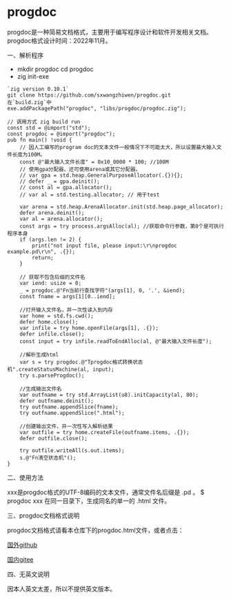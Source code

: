 # progdoc
progdoc是一种简易文档格式，主要用于编写程序设计和软件开发相关文档。
progdoc格式设计时间：2022年11月。


一、解析程序 
- mkdir progdoc cd progdoc 
- zig init-exe
```
`zig version 0.10.1`
git clone https://github.com/sxwangzhiwen/progdoc.git
在`build.zig`中
exe.addPackagePath("progdoc", "libs/progdoc/progdoc.zig");

// 调用方式 zig build run
const std = @import("std");
const progdoc = @import("progdoc");
pub fn main() !void {
    // 因人工编写的program doc的文本文件一般情况下不可能太大，所以设置最大输入文件长度为100M。
    const @"最大输入文件长度" = 0x10_0000 * 100; //100M
    // 使用gpa分配器，还可使用arena或其它分配器。
    // var gpa = std.heap.GeneralPurposeAllocator(.{}){};
    // defer _ = gpa.deinit();
    // const al = gpa.allocator();
    // var al = std.testing.allocator; // 用于test

    var arena = std.heap.ArenaAllocator.init(std.heap.page_allocator);
    defer arena.deinit();
    var al = arena.allocator();
    const args = try process.argsAlloc(al); //获取命令行参数，第0个是可执行程序本身
    if (args.len != 2) {
        print("not input file, please input:\r\nprogdoc example.pd\r\n", .{});
        return;
    }

    // 获取不包含后缀的文件名
    var iend: usize = 0;
    _ = progdoc.@"Fn当前行查找字符"(args[1], 0, '.', &iend);
    const fname = args[1][0..iend];

    //打开输入文件名，并一次性读入到内存
    var home = std.fs.cwd();
    defer home.close();
    var infile = try home.openFile(args[1], .{});
    defer infile.close();
    const input = try infile.readToEndAlloc(al, @"最大输入文件长度");

    //解析生成html
    var s = try progdoc.@"Tprogdoc格式转换状态机".createStatusMachine(al, input);
    try s.parseProgdoc();

    //生成输出文件名
    var outfname = try std.ArrayList(u8).initCapacity(al, 80);
    defer outfname.deinit();
    try outfname.appendSlice(fname);
    try outfname.appendSlice(".html");

    //创建输出文件，并一次性写入解析结果
    var outfile = try home.createFile(outfname.items, .{});
    defer outfile.close();

    try outfile.writeAll(s.out.items);
    s.@"Fn清空状态机"();
}
```


二、使用方法

xxx是progdoc格式的UTF-8编码的文本文件，通常文件名后缀是 .pd 。
$ progdoc xxx
在同一目录下，生成同名的单一的 .html 文件。


三、progdoc文档格式说明

progdoc文档格式请看本仓库下的progdoc.html文件，或者点击：

[国外github]( https://sxwangzhiwen.github.io/progdoc/progdoc.html)


[国内gitee]( https://gitee.com/sxwangzhiwen/progdoc)


四、无英文说明

因本人英文太差，所以不提供英文版本。
